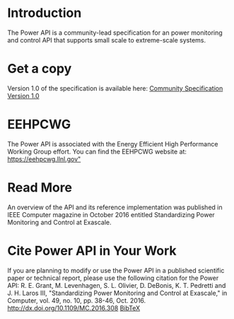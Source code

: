 # Introduction

The Power API is a community-lead specification for an power monitoring and control API that supports small scale to extreme-scale systems.

# Get a copy

Version 1.0 of the specification is available here: [Community Specification Version 1.0](https://pwrapi.githu.io/files/powerapi_v10.pdf)

# EEHPCWG

The Power API is associated with the Energy Efficient High Performance Working Group effort. You can find the EEHPCWG website at: <https://eehpcwg.llnl.gov"> 

# Read More

An overview of the API and its reference implementation was published in IEEE Computer magazine in October 2016 entitled Standardizing Power Monitoring and Control at Exascale.

# Cite Power API in Your Work 

If you are planning to modify or use the Power API in a published scientific paper or technical report, please use the following citation for the Power API: 
R. E. Grant, M. Levenhagen, S. L. Olivier, D. DeBonis, K. T. Pedretti and J. H. Laros III, "Standardizing Power Monitoring and Control at Exascale," in Computer, vol. 49, no. 10, pp. 38-46, Oct. 2016. <http://dx.doi.org/10.1109/MC.2016.308> [BibTeX](docs/powerapi_bibtex.bib)

